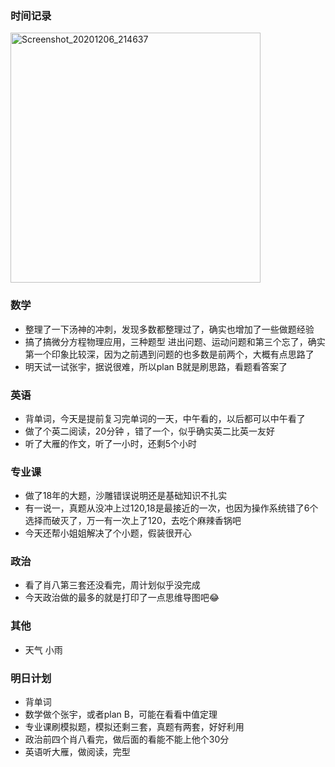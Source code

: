 ### 时间记录

<img src="https://raw.githubusercontent.com/Kong-PR/Typora-picture/master/img/Screenshot_20201206_214637.jpg" alt="Screenshot_20201206_214637" width=400/>

### 数学

- 整理了一下汤神的冲刺，发现多数都整理过了，确实也增加了一些做题经验
- 搞了搞微分方程物理应用，三种题型 进出问题、运动问题和第三个忘了，确实第一个印象比较深，因为之前遇到问题的也多数是前两个，大概有点思路了
- 明天试一试张宇，据说很难，所以plan B就是刷思路，看题看答案了

### 英语

- 背单词，今天是提前复习完单词的一天，中午看的，以后都可以中午看了
- 做了个英二阅读，20分钟 ，错了一个，似乎确实英二比英一友好
- 听了大雁的作文，听了一小时，还剩5个小时

### 专业课

- 做了18年的大题，沙雕错误说明还是基础知识不扎实
- 有一说一，真题从没冲上过120,18是最接近的一次，也因为操作系统错了6个选择而破灭了，万一有一次上了120，去吃个麻辣香锅吧
- 今天还帮小姐姐解决了个小题，假装很开心

### 政治

- 看了肖八第三套还没看完，周计划似乎没完成
- 今天政治做的最多的就是打印了一点思维导图吧:joy:

### 其他

- 天气 小雨

### 明日计划

- 背单词
- 数学做个张宇，或者plan B，可能在看看中值定理
- 专业课刷模拟题，模拟还剩三套，真题有两套，好好利用
- 政治前四个肖八看完，做后面的看能不能上他个30分
- 英语听大雁，做阅读，完型